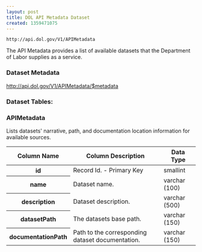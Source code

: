```yaml
---
layout: post
title: DOL API Metadata Dataset
created: 1359471075
---
```


```
http://api.dol.gov/V1/APIMetadata
```

<p>The API Metadata provides a list of available datasets that the Department of Labor supplies as a service.</p>


### Dataset Metadata  
http://api.dol.gov/V1/APIMetadata/$metadata



### Dataset Tables:  
<h3>APIMetadata</h3>

<p>Lists datasets' narrative, path, and documentation location information for available sources.</p>

<table>
	<thead>
		<tr>
			<th>Column Name</th>
			<th>Column Description</th>
			<th>Data Type</th>
		</tr>
	</thead>
	<tbody>
		<tr>
			<th>id</th>
			<td>Record Id. - Primary Key</td>
			<td>smallint</td>
		</tr>
		<tr>
			<th>name</th>
			<td>Dataset name.</td>
			<td>varchar (100)</td>
		</tr>
		<tr>
			<th>description</th>
			<td>Dataset description.</td>
			<td>varchar (500)</td>
		</tr>
		<tr>
			<th>datasetPath</th>
			<td>The datasets base path.</td>
			<td>varchar (150)</td>
		</tr>
		<tr>
			<th>documentationPath</th>
			<td>Path to the corresponding dataset documentation.</td>
			<td>varchar (150)</td>
		</tr>
	</tbody>
</table>
